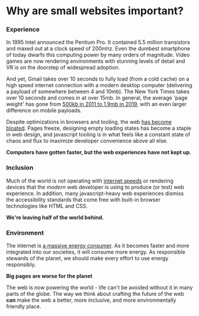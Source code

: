# Why are small websites important?


### Experience
In 1995 Intel announced the Pentium Pro. It contained 5.5 million transistors and maxed out at a clock speed of 200mhz. Even the dumbest smartphone of today dwarfs this computing power by many orders of magnitude. Video games are now rendering environments with stunning levels of detail and VR is on the doorstep of widespread adoption.

And yet, Gmail takes over 10 seconds to fully load (from a cold cache) on a high speed internet connection with a modern desktop computer (delivering a payload of somewhere between 4 and 10mb). The New York Times takes over 10 seconds and comes in at over 15mb. In general, the average 'page weight' has gone from [500kb in 2011 to 1.9mb in 2019](https://httparchive.org/reports/page-weight), with an even larger difference on mobile payloads.

Despite optimizations in browsers and tooling, the web [has become bloated](https://httparchive.org/reports/state-of-the-web#numUrls). Pages freeze, designing empty loading states has become a staple in web design, and javascript tooling is in what feels like a constant state of chaos and flux to maximize developer convenience above all else.

**Computers have gotten faster, but the web experiences have not kept up.** 


### Inclusion

Much of the world is not operating with [internet speeds](https://en.wikipedia.org/wiki/List_of_countries_by_Internet_connection_speeds) or rendering devices that the _modern_ web developer is using to produce (or test) web experience. In addition, many javascript-heavy web experiences dismiss the accessibility standards that come free with built-in browser technologies like HTML and CSS.

**We're leaving half of the world behind.**


### Environment

The internet is [a massive energy consumer](https://solar.lowtechmagazine.com/2015/10/can-the-internet-run-on-renewable-energy.html). As it becomes faster and more integrated into our societies, it will consume more energy. As responsible stewards of the planet, we should make every effort to use energy responsibly.

**Big pages are worse for the planet**



The web is now powering the world - life can't be avoided without it in many parts of the globe. The way we think about crafting the future of the web **can** make the web a better, more inclusive, and more environmentally friendly place.
